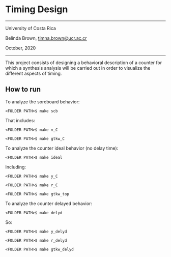 # Timing Design

----------

University of Costa Rica

Belinda Brown, timna.brown@ucr.ac.cr

October, 2020

----------


This project consists of designing a behavioral description of a counter for which a synthesis analysis will
be carried out in order to visualize the different aspects of timing.


## How to run

To analyze the soreboard behavior:
~~~~
<FOLDER PATH>$ make scb 
~~~~

That includes:

~~~~
<FOLDER PATH>$ make v_C
~~~~

~~~~
<FOLDER PATH>$ make gtkw_C 
~~~~


To analyze the counter ideal behavior (no delay time):
~~~~
<FOLDER PATH>$ make ideal
~~~~

Including:

~~~~
<FOLDER PATH>$ make y_C
~~~~

~~~~
<FOLDER PATH>$ make r_C
~~~~


~~~~
<FOLDER PATH>$ make gtkw_top
~~~~

To analyze the counter delayed behavior:
~~~~
<FOLDER PATH>$ make delyd
~~~~

So:

~~~~
<FOLDER PATH>$ make y_delyd
~~~~

~~~~
<FOLDER PATH>$ make r_delyd
~~~~

~~~~
<FOLDER PATH>$ make gtkw_delyd
~~~~





